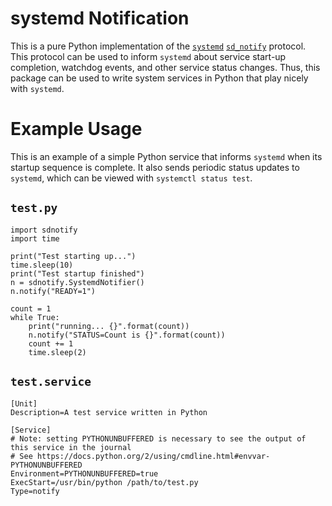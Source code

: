 # systemd Notification

This is a pure Python implementation of the
[`systemd`](http://www.freedesktop.org/wiki/Software/systemd/)
[`sd_notify`](http://www.freedesktop.org/software/systemd/man/sd_notify.html)
protocol. This protocol can be used to inform `systemd` about service start-up
completion, watchdog events, and other service status changes. Thus, this
package can be used to write system services in Python that play nicely with
`systemd`.

# Example Usage

This is an example of a simple Python service that informs `systemd` when its
startup sequence is complete. It also sends periodic status updates to `systemd`,
which can be viewed with `systemctl status test`.

## `test.py`
    import sdnotify
	import time

	print("Test starting up...")
	time.sleep(10)
	print("Test startup finished")
	n = sdnotify.SystemdNotifier()
	n.notify("READY=1")

	count = 1
	while True:
		print("running... {}".format(count))
		n.notify("STATUS=Count is {}".format(count))
		count += 1
		time.sleep(2)


## `test.service`

    [Unit]
    Description=A test service written in Python

    [Service]
    # Note: setting PYTHONUNBUFFERED is necessary to see the output of this service in the journal
    # See https://docs.python.org/2/using/cmdline.html#envvar-PYTHONUNBUFFERED
    Environment=PYTHONUNBUFFERED=true
    ExecStart=/usr/bin/python /path/to/test.py
    Type=notify

